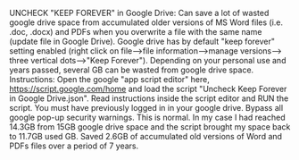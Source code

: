 UNCHECK "KEEP FOREVER" in Google Drive: Can save a lot of wasted google drive space from accumulated older versions of MS Word files (i.e. .doc, .docx) and PDFs when you overwrite a file with the same name (update file in Google Drive). Google drive has by default "keep forever" setting enabled (right click  on file-->file information-->manage versions--> three vertical dots-->"Keep Forever"). Depending on your personal use and years passed, several GB can be wasted from google drive space. Instructions: Open the google "app script editor" here, https://script.google.com/home and load the script  "Uncheck Keep Forever in Google Drive.json". Read instructions inside the script editor and RUN the script. You must have previously logged in in your google drive. Bypass all google pop-up security warnings. This is normal. In my case I had reached 14.3GB from 15GB google drive space and the script  brought my space back to 11.7GB used GB. Saved 2.6GB of accumulated old versions of Word and PDFs files over a period of 7 years.           

